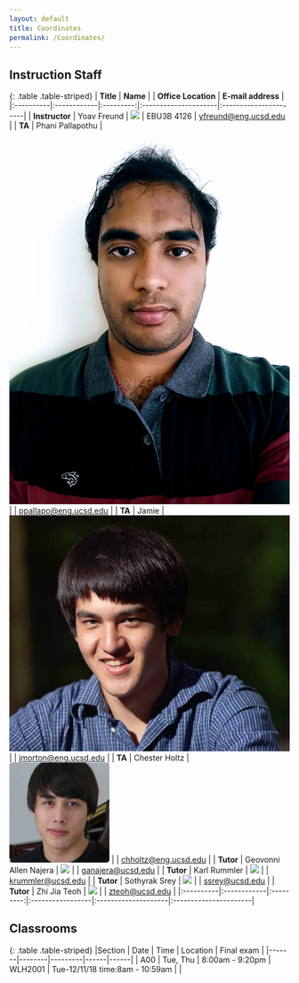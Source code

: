```yaml
---
layout: default
title: Coordinates
permalink: /Coordinates/
---
```



## Instruction Staff ##

{: .table .table-striped}
| **Title** |  **Name**   |           | **Office Location**  | **E-mail address**    |
|:----------|:------------|:---------:|:---------------------|:----------------------|
|  **Instructor**	| Yoav Freund		| ![](/images/2010yoav2.png) | EBU3B 4126	|  yfreund@eng.ucsd.edu 	|
| **TA**		| Phani Pallapothu		| ![](/images/Phani.jpg)	|  	| ppallapo@eng.ucsd.edu	|
| **TA**		| Jamie		            | ![](/images/Jamie.jpg)	|  	| jmorton@eng.ucsd.edu	|
| **TA**		| Chester Holtz	        | ![](/images/chester.jpg)	| 	| chholtz@eng.ucsd.edu	|
| **Tutor**		| Geovonni Allen Najera	| ![](/images/ganajera.jpg)	|  	| ganajera@ucsd.edu	|
| **Tutor**		| Karl Rummler		    | ![](/images/krummler.jpg)	| 	| krummler@ucsd.edu	|
| **Tutor**		| Sothyrak Srey 	    | ![](/images/ssrey.jpg)	| 	| ssrey@ucsd.edu	|
| **Tutor**		| Zhi Jia Teoh		    | ![](/images/zteoh.jpg)	| 	| zteoh@ucsd.edu	|
|:----------|:------------|:---------:|:-----------------|:--------------------|:----------------------|

## Classrooms ##

{: .table .table-striped}
|Section | Date | Time | Location | Final exam |
|-------|--------|---------|------|------|
| A00 | Tue, Thu | 8:00am - 9:20pm | WLH2001 | Tue-12/11/18 time:8am - 10:59am |
|
